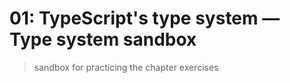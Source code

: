 # 01: TypeScript's type system &mdash; Type system sandbox
> sandbox for practicing the chapter exercises
